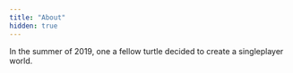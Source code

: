 ```yaml
---
title: "About"
hidden: true
---
```


In the summer of 2019, one a fellow turtle decided to create a singleplayer world. 
